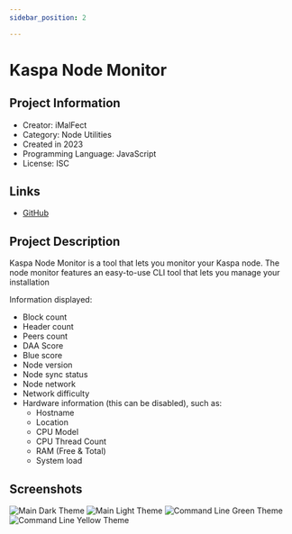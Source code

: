 ```yaml
---
sidebar_position: 2

---
```

# Kaspa Node Monitor

## Project Information
- Creator: iMalFect
- Category: Node Utilities
- Created in 2023
- Programming Language: JavaScript
- License: ISC
## Links
- [GitHub](https://github.com/imalfect/KaspaNodeMonitor)

## Project Description
Kaspa Node Monitor is a tool that lets you monitor your Kaspa node.
The node monitor features an easy-to-use CLI tool that lets you manage your installation

Information displayed:
- Block count
- Header count
- Peers count
- DAA Score
- Blue score
- Node version
- Node sync status
- Node network
- Network difficulty
- Hardware information (this can be disabled), such as:
    - Hostname
    - Location
    - CPU Model
    - CPU Thread Count
    - RAM (Free & Total)
    - System load

## Screenshots
![Main Dark Theme](https://cdn.discordapp.com/attachments/1138764714747363369/1138767079156228158/68747470733a2f2f692e696d6775722e636f6d2f624672715042582e706e67.png)
![Main Light Theme](https://cdn.discordapp.com/attachments/1138764714747363369/1138767410338480158/image.png)
![Command Line Green Theme](https://media.discordapp.net/attachments/1138764714747363369/1138767099448266833/68747470733a2f2f692e696d6775722e636f6d2f426839355269332e706e67.png)
![Command Line Yellow Theme](https://media.discordapp.net/attachments/1138764714747363369/1138767110844194917/68747470733a2f2f692e696d6775722e636f6d2f555167335a6d752e706e67.png)
